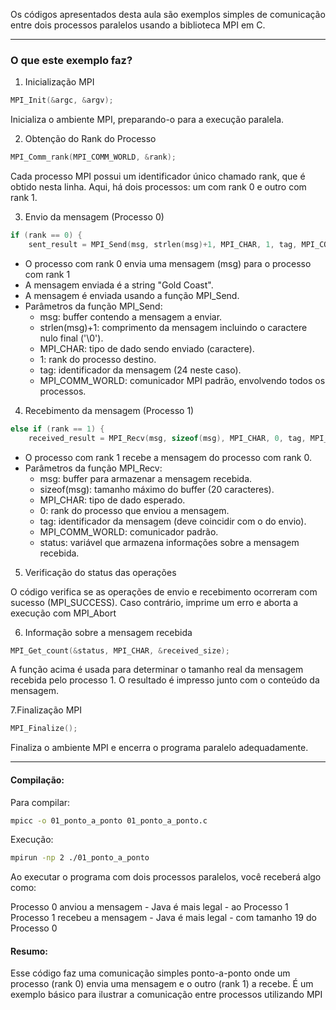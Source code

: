 Os códigos apresentados desta aula são exemplos simples de comunicação entre dois processos paralelos usando a biblioteca MPI em C.


----

### O que este exemplo faz?


1. Inicialização MPI

```c
MPI_Init(&argc, &argv);
```

Inicializa o ambiente MPI, preparando-o para a execução paralela.


2. Obtenção do Rank do Processo


```c
MPI_Comm_rank(MPI_COMM_WORLD, &rank);
```

Cada processo MPI possui um  identificador único chamado rank, que é obtido nesta linha. Aqui, há dois processos: um com rank 0 e outro com rank 1.


3. Envio da mensagem (Processo 0)


```c
if (rank == 0) {
    sent_result = MPI_Send(msg, strlen(msg)+1, MPI_CHAR, 1, tag, MPI_COMM_WORLD);
```

- O processo com rank 0 envia uma mensagem (msg) para o processo com rank 1
- A mensagem enviada é a string "Gold Coast".
- A mensagem é enviada usando a função MPI_Send.
- Parâmetros da função MPI_Send:
    - msg: buffer contendo a mensagem a enviar.
    - strlen(msg)+1: comprimento da mensagem incluindo o caractere nulo final ('\0').
	- MPI_CHAR: tipo de dado sendo enviado (caractere).
	- 1: rank do processo destino.
	- tag: identificador da mensagem (24 neste caso).
	- MPI_COMM_WORLD: comunicador MPI padrão, envolvendo todos os processos.


4. Recebimento da mensagem (Processo 1)

```c
else if (rank == 1) {
    received_result = MPI_Recv(msg, sizeof(msg), MPI_CHAR, 0, tag, MPI_COMM_WORLD, &status);
```

- O processo com rank 1 recebe a mensagem do processo com rank 0.
- Parâmetros da função MPI_Recv:
	- msg: buffer para armazenar a mensagem recebida.
	- sizeof(msg): tamanho máximo do buffer (20 caracteres).
	- MPI_CHAR: tipo de dado esperado.
	- 0: rank do processo que enviou a mensagem.
	- tag: identificador da mensagem (deve coincidir com o do envio).
	- MPI_COMM_WORLD: comunicador padrão.
	- status: variável que armazena informações sobre a mensagem recebida.


5. Verificação do status das operações

O código verifica se as operações de envio e recebimento ocorreram com sucesso (MPI_SUCCESS). Caso contrário, imprime um erro e aborta a execução com MPI_Abort


6. Informação sobre a mensagem recebida

```c
MPI_Get_count(&status, MPI_CHAR, &received_size);
```

A função acima é usada para determinar o tamanho real da mensagem recebida pelo processo 1. O resultado é impresso junto com o conteúdo da mensagem.


7.Finalização MPI

```c
MPI_Finalize();
```

Finaliza o ambiente MPI e encerra o programa paralelo adequadamente.

----

#### Compilação:

Para compilar:

```sh
mpicc -o 01_ponto_a_ponto 01_ponto_a_ponto.c
```

Execução:

```sh
mpirun -np 2 ./01_ponto_a_ponto 
```

Ao executar o programa com dois processos paralelos, você receberá algo como:

Processo 0 anviou a mensagem - Java é mais legal - ao Processo 1
Processo 1 recebeu a mensagem - Java é mais legal - com tamanho 19 do Processo 0



#### Resumo:

Esse código faz uma comunicação simples ponto-a-ponto onde um processo (rank 0) envia uma mensagem e o outro (rank 1) a recebe. É um exemplo básico para ilustrar a comunicação entre processos utilizando MPI


